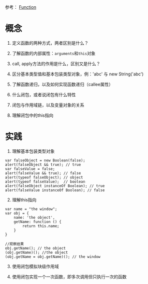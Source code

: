 参考： [Function](https://developer.mozilla.org/zh-CN/docs/Web/JavaScript/Reference/Global_Objects/Function)

# 概念
1. 定义函数的两种方式，两者区别是什么？

2. 了解函数的内部属性：`arguments`和`this`对象

3. call, apply方法的作用是什么，区别又是什么？

4. 区分基本类型值和基本包装类型对象，例：'abc' 与 new String('abc')

5. 了解函数递归，以及如何实现函数递归（callee属性）

6. 什么闭包，或者说闭包有什么特性

7. 闭包与作用域链，以及变量对象的关系

8. 理解闭包中的this指向

# 实践
1. 理解基本包装类型对象
  ```
  var falseObject = new Boolean(false);
  alert(falseObject && true); // true
  var falseValue = false;
  alert(falseValue && true); // false
  alert(typeof falseObject); // object
  alert(typeof falseValue);  // boolean
  alert(falseObject instanceOf Boolean); // true
  alert(falseValue instanceOf Boolean); // false
  ```

2. 理解this指向
  ```
  var name = "the window";
  var obj = {
      name: 'the object',
      getName: function () {
          return this.name;
      }
  }

  //观察结果
  obj.getName(); // the object
  (obj.getName)(); //the object
  (obj.getName = obj.getName)(); // the window
  ```

3. 使用闭包模拟块级作用域

4. 使用闭包实现一个一次函数，即多次调用但只执行一次的函数
